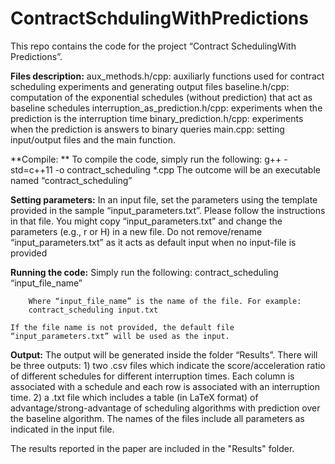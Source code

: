 # ContractSchdulingWithPredictions

This repo contains the code for the project “Contract SchedulingWith Predictions”.


**Files description:**
	aux_methods.h/cpp: auxiliarly functions used for contract scheduling experiments and generating output files
	baseline.h/cpp: computation of the exponential schedules (without prediction) that act as baseline schedules 
	interruption_as_prediction.h/cpp: experiments when the prediction is the interruption time
	binary_prediction.h/cpp: experiments when the prediction is answers to binary queries
	main.cpp: setting input/output files and the main function.


**Compile: **
	To compile the code, simply run the following:
		g++ -std=c++11 -o contract_scheduling *.cpp
	The outcome will be an executable named “contract_scheduling”


**Setting parameters:**
	In an input file, set the parameters using the template provided in the sample “input_parameters.txt”. Please follow the instructions in that file.
	You might copy “input_parameters.txt” and change the parameters (e.g., r or H) in a new file. 
	Do not remove/rename “input_parameters.txt” as it acts as default input when no input-file is provided


**Running the code:**
	Simply run the following:
		contract_scheduling “input_file_name”

        Where “input_file_name” is the name of the file. For example: 	
		contract_scheduling input.txt

	If the file name is not provided, the default file “input_parameters.txt” will be used as the input.


**Output:**
	The output will be generated inside the folder “Results”. 
	There will be three outputs: 
		1) two .csv files which indicate the score/acceleration ratio of different schedules for different interruption times. Each column is associated with a schedule and each row is associated with an interruption time. 
		2) a .txt file which includes a table (in LaTeX format) of advantage/strong-advantage of scheduling algorithms with prediction over the baseline algorithm.
	The names of the files include all parameters as indicated in the input file.

The results reported in the paper are included in the "Results" folder.




